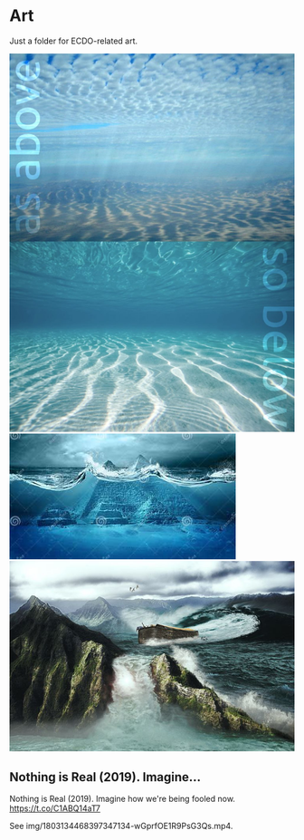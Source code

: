 # Art

Just a folder for ECDO-related art.

![](img/above-below.jpg)
![](img/ai-pyramid.jpg)
![](img/noah-art.jpg)

## Nothing is Real (2019). Imagine...

Nothing is Real (2019). Imagine how we're being fooled now. https://t.co/C1ABQ14aT7

See img/1803134468397347134-wGprfOE1R9PsG3Qs.mp4.